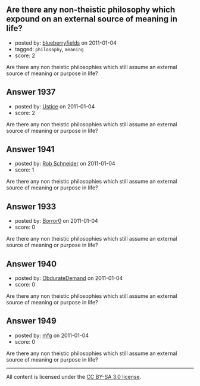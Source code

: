 ## Are there any non-theistic philosophy which expound on an external source of meaning in life?

- posted by: [blueberryfields](https://stackexchange.com/users/-1/240-blueberryfields) on 2011-01-04
- tagged: `philosophy`, `meaning`
- score: 2

Are there any non theistic philosophies which still assume an external source of meaning or purpose in life?


## Answer 1937

- posted by: [Ustice](https://stackexchange.com/users/-1/541-ustice) on 2011-01-04
- score: 2

Are there any non theistic philosophies which still assume an external source of meaning or purpose in life?


## Answer 1941

- posted by: [Rob Schneider](https://stackexchange.com/users/-1/149-rob-schneider) on 2011-01-04
- score: 1

Are there any non theistic philosophies which still assume an external source of meaning or purpose in life?


## Answer 1933

- posted by: [Borror0](https://stackexchange.com/users/-1/484-borror0) on 2011-01-04
- score: 0

Are there any non theistic philosophies which still assume an external source of meaning or purpose in life?


## Answer 1940

- posted by: [ObdurateDemand](https://stackexchange.com/users/-1/524-obduratedemand) on 2011-01-04
- score: 0

Are there any non theistic philosophies which still assume an external source of meaning or purpose in life?


## Answer 1949

- posted by: [mfg](https://stackexchange.com/users/-1/135-mfg) on 2011-01-04
- score: 0

Are there any non theistic philosophies which still assume an external source of meaning or purpose in life?



---

All content is licensed under the [CC BY-SA 3.0 license](https://creativecommons.org/licenses/by-sa/3.0/).
